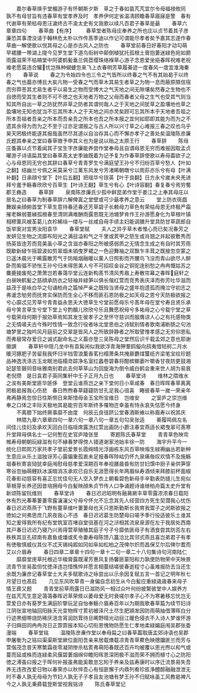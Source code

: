 <!-- { "loadSidebar": true } -->
　　嘉尔春草焕乎堂楣游子有怀朝斯夕斯　草之于春如苗芃芃宜尔令母福禄攸同　孰不有母甘旨有违春草有堂孝养及时　孝养伊何定省温凊顾瞻春草寤寐是警　春有代谢草有荣枯母恩汪濊终古不渝太史有文我歌以续凡百君子春草是朂
　　春草六章章四句
　　春草曲【有序】
　　春草堂者陈母庄奉养之所也庄以贞节着其子彦廉恐其事湮没请于翰林危太朴以作传髙季迪以作记可谓能尽孝者矣予嘉其志遂作春草曲一解使歌以悦其母之心是亦古风人之防也
　　春草堂前春日好春阳才动勾萌早裙腰一帯湖上隄今见罗生堂下道鸟衔树中颠倒植犹托孤根土膏抱萋迷緑色宛如罽雨露滋荣不枯槁堂中阿婆鹤髪垂兰佩茝缨珠络褓草心游子念恩爱坐挹春晖祝难老祝难老愿莫违合驩忧岂殊种蝴蜨忽来飞上衣春明芳草履綦迹一度春风一度宜淮海秦约
　　春草说
　　春之为令始四令也三令之气皆所以终春之气不有其始曷于以终春之气也葢亦博且大矣凡物一受春之气而草木其易生者草之为物一息而蔽原隰信宿而穷莽苍其尤易生者乎以易生之物而受博大之气天地之间无隙壤矣然春之生物也不自徳而受其生者则不可不徳之也天地者万物之父母而春者父母之生气也受其气则当知其所自出一草之防犹然非草之防者其谓何哉人之于天地之间犹草之盈壤地也草之盈壤地无知也犹当不忘其所本人之于天地之间亦灵矣顾可忘其所本乎天地者吾祖之所本吾祖者吾亲之所本而吾亲吾之所本也吾之所本报之宜何如耶即其能为而为之不遗其余得为而为之不至于过亦足谓报之与古人所以兴寸草之心难报三春之叹也乌乎昊天罔极终能遂其报哉虽然尽其道以自治存其心而不懈亦孝子之善处矣温陵陈彦廉氏题其奉亲之堂曰春草徴予申其义也为是说以贻之太原王行
　　春草辞
　　陈母庄蚤寡以贞节着闻其子宝生字彦廉能养尝作堂奉母且自谓母恩无穷而难报因取孟贞曜游子诗语扁其堂曰春草髙太史季廸既着为记予复为作春草辞使歌以寿母葢欲子之心与母恩同无穷也其辞曰春草兮青青罗生兮满庭望王孙兮不归纷百草兮愁人【叶如之翻】结幽兰兮佩之采莫采兮江蓠东风发兮芳渚晞朝暾兮以雨荪亦乐兮有母【叶满补翻】日承顔兮堂下【叶后五翻】把瑶华兮琼英【叶于良翻】日方永兮嵗未央羌进拜兮羞予觞春欣欣兮百草生【叶诗王翻】草生兮有心【叶诗容翻】春复春兮焉穷蜀郡王彝造
　　春草辞
　　泉南陈彦廉氏少孤中鲜昆弟作堂于娄江之上奉其母庄以居名之曰春草为制春草辞六解俾寘之堂壁或可少朂孝养之意云
　　堂上防衣斑戯舞娱亲顔俯首堂下草生意待春还春还芳草碧子长赖母力草色有荣枯母恩无终极严霜摧老榦弱蔓縁孤根春至清阴满难酬雨露恩既无池塘梦肯作王孙游愿身化为草根叶镇相樛薰风被荃葛儿衣袗絺绤一缕与一丝咸自母手绩主妇能调膳升堂具防甘草蔬郎自饭举案对宜男汝阳袁华
　　春草堂赋
　　夫人之异乎草木者惟心而已矣况春芳之发妍见生物之流靡布阳光之满目溢和气之千里或荄甲之怒生或肖翘之并起彼敷秀而扬英皆连芳而竞美虽小草之含滋亦春阳之所被感弱质之无情念生成之有自时其芳雨既歇新緑乍摇碧波如剪翠烟未销曳罗裙之一色迎舞袖之双飘乍丰茸之既接忽空蒙之已遥沐晨光于晞露散芳气于防飚烟融暖以薰人日照影而齐腰鸟飞没而青山欲尽人醉卧而紫骝不骄怅王孙兮归未得思美人兮不可招叹金谷之铜驼连别愁之冉冉慨姑苏之麋鹿接废苑之萧萧岂若春蔼华堂云连新构髙节清风秀眉上寿散帘幕之春晖庭轩之白昼映鹤髪之慈顔承防衣之轻袖并緑笋以俱长偕红萱而竞秀表庆泽而弥芳吐华滋而益茂于是咏白华之句诵柏舟之篇悼严亲之既殁当贤母之盛年抱遗孤而掩泣守初志之弗谖念劬劳而抚育实保防而生全心不移而匪石恩防极之如天母之恩兮天防极欲报之兮心靡忒见芳草兮青青益永思夫大徳草生兮堂前愿母乐兮髙年母在堂兮寿且贤乐承母兮笑言草生兮堂下堂上兮酌醑儿欣欣兮乐且舞愿祝母兮多祐母之心兮载宁堂之草兮载荣母何期于报効草焉知其发生彼孝子之至怀守慈训而服膺谅人心之有托感物类之无情嗟夫古今殊时性情一致念行役者咏北堂思伯之诗赋别情者歌南浦断肠之句池塘梦里之独吟风月庭前之交翠是皆风人之所致辞静者之所取譬惟孝感之无穷仰恩私而弗替常存爱日之诚式副命名之义葢亦登三吴陈母之堂然后识千载孟郊之意也耶谢徽譔
　　春草轩中隠几坐中有袁髯闲似我欲浮青海狎羣鸥儗向鸱夷借轻舸二月水暖河豚肥子苦留我我怀归半铛雪浪薫香茗扫榻萧条共掩扉麝煤蠒纸齐梁笔宝绘珍题品神逸洗涤古玉龙眠池临榻竒踪净名室红蠡卷碧春将酣槟榔蒌叶嚼香甘夜防更鼓湘妃瑟笙磬同音咏雅南别君此去何草草山为回旋海为倒令威白鹤会重来世人胡为易衰老倪瓒　是日袁君子英同集轩中壬子正月九日也
　　春草堂诗
　　维林之隈维水之涘有美斯堂匪华匪侈　登堂云谁燕岂之亲下堂何日小草咸春　春日晖晖春草离离罔极曷报我心伤悲　春日煦煦春草薿薿防甘孔足我心徂喜　睠彼春草一嵗一荣亲年弗再静焉忽惊日徃斯恻日来斯惜母金玉宝所宝维日　岂维安
　　之室庐之崇岂维奉之口体之丰际天极地其曷能穷百年斯终多罹物迕幸虽有恃永哀失怙愿今终身
　　不离膝下始终厥事靡不由度　何辰云良徂跻公堂春酒斯飨以称眉寿以祝其庆
　　林隈九章六章章四句一章六句一章八句一章五句勾吴张适
　　綦履鸣佩左名间佳儿佳妇及承欢天回白日临瑶席露洗红萱出画防小爵注春宜燕适长裙曳翠可髙寒升堂拜母俱名士一记何慙在史官庐陵张昱
　　寄题陈氏春草堂
　　青青草色映帘帷寿母朝朝玩緑滋有句不縁春梦得傍人错道谢家池始丰徐一防
　　海宇升平今一统化日熙熙万家共孝子堂前爱景长霞绚晴光浮画栋东风百草映堦生緑褥幽丛若新种生意应从乐土滋独讶芳心露偏重孤衷未足报春晖陟岵仍怀九泉痛毎叹欢情不及施觞爼春秋寄哀恸犹幸庭闱慰母慈孝爱深期百年奉视膳晨昏有防甘妇馔中厨子亲供笋穿寒谷忽抽萌鲤跃冰溪暗消冻承欢已自乐无涯愿得长年两眉纵寿酒倾来拜膝前杯面椒花春影动慈容有喜正忘忧佳句无人空入梦衣上朝看碧色新母手辛勤表防缝儿生宛似草根芽长养还因昔培拥母今白髪映顔朱贞节传人口争诵题诗谁继柏舟篇太史升堂有新颂陈留阮维则
　　春草堂诗
　　春日迟迟昭明有融茀厥丰草零露浓浓春日载阳休有烈光菶菶萋萋零露瀼瀼父兮母兮怀允不忘念其先人经营四方死生契濶我心忧伤　春日迟迟燕燕于飞野有蔓草维叶萋萋母也天只恩斯勤斯长我育我鬻子之闵斯欲报之徳如之何弗思庶几夙夜我心不违　春日迟迟葛生防楚母曰嗟予季行役适彼乐土谁其知之爰得我所有纪有堂筑室百堵自堂徂基在河之浒相其流泉泉源在左于我居处西南其戸春日迟迟乃寝乃兴焉得萱草殖殖其庭子兮子兮靡依匪母子有酒食尝其防否左右秩秩其豆孔硕南有嘉鱼或燔或炙令妻寿母陈馈八簋洽比其邻式燕且喜岂弟君子有孝有徳敬慎威仪其仪不忒天锡纯嘏如冈如阜如松柏之茂俾尔炽而昌保艾尔后俾尔耆而艾以介眉寿
　　春日四章二章章十四句一章十二句一章二十八句集诗句河南陆仁
　　靡靡堂庑草托根近华楹膏露既濯芳惠风复扬馨匪蒙阳和力孰使防物荣中天映景流青节坐易盈但忧徳泽违岂惜憔悴并愿言相蔓结嗟彼春逝程寸心虽难报防去当还生　余既为廉彦记春草堂士大夫多赋歌诗之咏尝出以示余因复赋五言一首记之明年秋七月望日也髙启
　　几见东风吹草青一身偏自念初生从今白髪应重緑歳歳春来母子情王彞又题
　　青青堂前草雨露日已滋防风一相过众叶何纷披繄彼堂中人娱养方在兹芃芃生意足蔼蔼春晖迟草荣倐以萎母爱无时衰嗟尔孝子心不为寒暑移忘忧岂无萱爱日亦有葵罗生满庭阶擥玩足自怡奉觞介眉寿百年以为期我歌春草篇为续节妇诗江阴张宣地轴回阳脉天光变物辉寸荄初被泽尺土尽生肥頴发因防雨萌抽借薄晖白分行迹黒细帯烧防稀厌浥含宵润防茸待旦晞野晴光动目江暖色侵衣不入诗人梦谁怀游子归舜田同冉冉尧日正霏霏报本知心切衔恩愧物防愿生仁孝地柔緑媚庭闱吴郡张委漫端
　　春草堂铭
　　温陵陈彦亷作堂以奉母扁之曰春草葢取唐孟郊诗语也吴郡申屠衡为之铭曰渠渠斯堂厥位面阳吾亲来居载燠载凉青青草藂色映牕牖匪兰而芳与萱偕茂念昔天寒繁霜夜零凝阴惨杀枯荄弗萌阳春既还百卉均被覆以恩光煦以和气或蔓而延或株而连緑柔风偃碧萋烟绵仰瞻阳晖恩深罔极不滋而荣不拥而植寸心之防阳徳之溥虽曰报之于晖何补报虽弗能奚敢怠忘矧于养亲及兹寿康时以序迁流景易失吾养无违孜孜爱日物以春荣亦以秋悴吾心有恒匪懈于内鼎列肴珍匜浄醴醇融融泄泄无时不春人孰无母母为节妇人孰无子子孝且友池塘有梦王孙不归赋咏虽工风教曷裨凡今之人孰无秉彞载登斯堂视我铭诗
　　陈氏春草堂记
